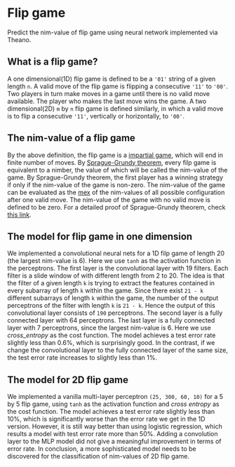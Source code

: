 # Flip game
Predict the nim-value of flip game using neural network implemented via Theano.
## What is a flip game?
A one dimensional(1D) flip game is defined to be a `'01'` string of a given length `n`. A valid move of the flip game is flipping a consecutive `'11'` to `'00'`. Two players in turn make moves in a game until there is no valid move available. The player who makes the last move wins the game. A two dimensional(2D) `m` by `n` flip game is defined similarly, in which a valid move is to flip a consecutive `'11'`, vertically or horizontally, to `'00'`.
## The nim-value of a flip game
By the above definition, the flip game is a [impartial game](https://en.wikipedia.org/wiki/Impartial_game), which will end in finite number of moves. By [Sprague-Grundy theorem](https://en.wikipedia.org/wiki/Sprague%E2%80%93Grundy_theorem), every filp game is equivalent to a nimber, the value of which will be called the nim-value of the game. By Sprague-Grundy theorem, the first player has a winning strategy if only if the nim-value of the game is non-zero. The nim-value of the game can be evaluated as the [mex](https://en.wikipedia.org/wiki/Mex_(mathematics)) of the nim-values of all possible configuration after one valid move. The nim-value of the game with no valid move is defined to be zero. For a detailed proof of Sprague-Grundy theorem, check [this link](http://udel.edu/%7Eshuying/nimgame.pdf).
## The model for flip game in one dimension
We implemented a convolutional neural nets for a 1D filp game of length 20 (the largest nim-value is 6). Here we use `tanh` as the activation function in the perceptrons. The first layer is the convolutional layer with 19 filters. Each filter is a slide window of with different length from 2 to 20. The idea is that the filter of a given length `k` is trying to extract the features contained in every subarray of length `k` within the game. Since there exist `21 - k` different subarrays of length `k` within the game, the number of the output perceptrons of the filter with length `k` is `21 - k`. Hence the output of this convolutional layer consists of `190` perceptrons. The second layer is a fully connected layer with 64 perceptrons. The last layer is a fully connected layer with 7 perceptrons, since the largest nim-value is 6. Here we use  _cross_entropy_ as the cost function. The model achieves a test error rate slightly less than 0.6%, which is surprisingly good. In the contrast, if we change the convolutional layer to the fully connected layer of the same size, the test error rate increases to slightly less than 1%.
## The model for 2D flip game
We implemented a vanilla multi-layer perceptron `(25, 300, 60, 10)` for a 5 by 5 flip game, using `tanh` as the activation function and _cross entropy_ as the cost function. The model achieves a test error rate slightly less than 10%, which is significantly worse than the error rate we get in the 1D version. However, it is still way better than using logistic regression, which results a model with test error rate more than 50%. Adding a convolution layer to the MLP model did not give a meaningful improvement in terms of error rate. In conclusion, a more sophisticated model needs to be discovered for the classification of nim-values of 2D flip game.
